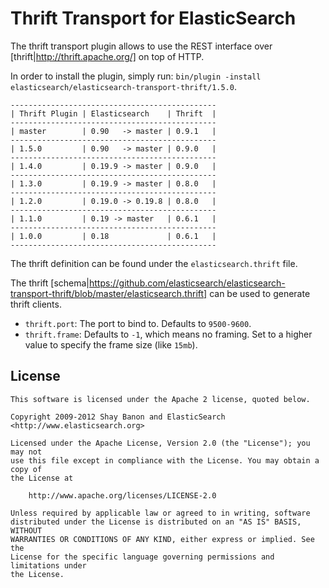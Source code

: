 Thrift Transport for ElasticSearch
==================================

The thrift transport plugin allows to use the REST interface over [thrift|http://thrift.apache.org/] on top of HTTP.

In order to install the plugin, simply run: `bin/plugin -install elasticsearch/elasticsearch-transport-thrift/1.5.0`.

    ----------------------------------------------
    | Thrift Plugin | Elasticsearch    | Thrift  |
    ----------------------------------------------
    | master        | 0.90   -> master | 0.9.1   |
    ----------------------------------------------
    | 1.5.0         | 0.90   -> master | 0.9.0   |
    ----------------------------------------------
    | 1.4.0         | 0.19.9 -> master | 0.9.0   |
    ----------------------------------------------
    | 1.3.0         | 0.19.9 -> master | 0.8.0   |
    ----------------------------------------------
    | 1.2.0         | 0.19.0 -> 0.19.8 | 0.8.0   |
    ----------------------------------------------
    | 1.1.0         | 0.19 -> master   | 0.6.1   |
    ----------------------------------------------
    | 1.0.0         | 0.18             | 0.6.1   |
    ----------------------------------------------

The thrift definition can be found under the `elasticsearch.thrift` file.

The thrift [schema|https://github.com/elasticsearch/elasticsearch-transport-thrift/blob/master/elasticsearch.thrift] can be used to generate thrift clients.

* `thrift.port`: The port to bind to. Defaults to `9500-9600`.
* `thrift.frame`: Defaults to `-1`, which means no framing. Set to a higher value to specify the frame size (like `15mb`).

License
-------

    This software is licensed under the Apache 2 license, quoted below.

    Copyright 2009-2012 Shay Banon and ElasticSearch <http://www.elasticsearch.org>

    Licensed under the Apache License, Version 2.0 (the "License"); you may not
    use this file except in compliance with the License. You may obtain a copy of
    the License at

        http://www.apache.org/licenses/LICENSE-2.0

    Unless required by applicable law or agreed to in writing, software
    distributed under the License is distributed on an "AS IS" BASIS, WITHOUT
    WARRANTIES OR CONDITIONS OF ANY KIND, either express or implied. See the
    License for the specific language governing permissions and limitations under
    the License.

